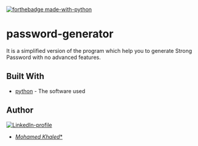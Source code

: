 [![forthebadge made-with-python](http://ForTheBadge.com/images/badges/made-with-python.svg)](https://www.python.org/)
# password-generator
It is a simplified version of the program which help you to generate Strong Password with no advanced features.
## Built With
* [python](https://www.python.org/) - The software used
## Author
[![LinkedIn-profile](https://img.shields.io/badge/LinkedIn-Profile-teal.svg)](https://www.linkedin.com/in/mohamed-khaled-205a21211/)
* [*Mohamed Khaled**](https://github.com/mohamedKhaledBio) 


